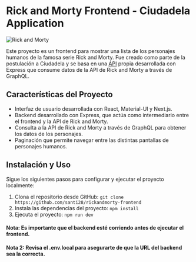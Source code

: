 # Rick and Morty Frontend - Ciudadela Application

![Rick and Morty](https://wallpapercave.com/wp/wp6631294.jpg)

Este proyecto es un frontend para mostrar una lista de los personajes humanos de la famosa serie Rick and Morty. Fue creado como parte de la postulación a Ciudadela y se basa en una [API](https://github.com/santi28/rickandmorty-backend) propia desarrollada con Express que consume datos de la API de Rick and Morty a través de GraphQL.

## Características del Proyecto

- Interfaz de usuario desarrollada con React, Material-UI y Next.js.
- Backend desarrollado con Express, que actúa como intermediario entre el frontend y la API de Rick and Morty.
- Consulta a la API de Rick and Morty a través de GraphQL para obtener los datos de los personajes.
- Paginación que permite navegar entre las distintas pantallas de personajes humanos.

## Instalación y Uso

Sigue los siguientes pasos para configurar y ejecutar el proyecto localmente:

1. Clona el repositorio desde GitHub: `git clone https://github.com/santi28/rickandmorty-frontend`
2. Instala las dependencias del proyecto: `npm install`
3. Ejecuta el proyecto: `npm run dev`

#### Nota: Es importante que el backend esté corriendo antes de ejecutar el frontend.

#### Nota 2: Revisa el .env.local para asegurarte de que la URL del backend sea la correcta.

